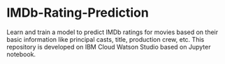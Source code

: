# IMDb-Rating-Prediction
Learn and train a model to predict IMDb ratings for movies based on their basic information like principal casts, title, production crew, etc.
This repository is developed on IBM Cloud Watson Studio based on Jupyter notebook.
